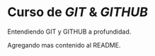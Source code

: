 # Curso de _GIT_ & _GITHUB_

Entendiendo GIT y GITHUB a profundidad.

Agregando mas contenido al README.
